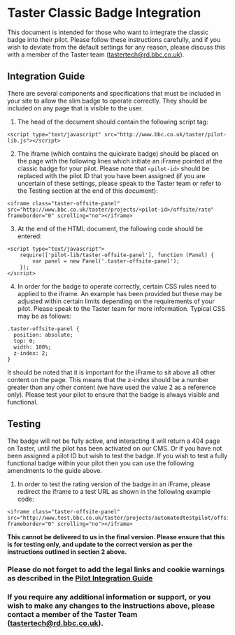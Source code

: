 # Taster Classic Badge Integration

This document is intended for those who want to integrate the classic badge into their pilot. Please follow these instructions carefully, and if you wish to deviate from the default settings for any reason, please discuss this with a member of the Taster team (tastertech@rd.bbc.co.uk).

## Integration Guide

There are several components and specifications that must be included in your site to allow the slim badge to operate correctly. They should be included on any page that is visible to the user.

1. The head of the document should contain the following script tag:

  ```
  <script type="text/javascript" src="http://www.bbc.co.uk/taster/pilot-lib.js"></script>
  ```

2. The iframe (which contains the quickrate badge) should be placed on the page with the following lines which initiate an iFrame pointed at the classic badge for your pilot. Please note that `<pilot-id>` should be replaced with the pilot ID that you have been assigned (if you are uncertain of these settings, please speak to the Taster team or refer to the Testing section at the end of this document):

  ```
  <iframe class="taster-offsite-panel" src="http://www.bbc.co.uk/taster/projects/<pilot-id>/offsite/rate" frameborder="0" scrolling="no"></iframe>
  ```

3. At the end of the HTML document, the following code should be entered:

  ```
  <script type="text/javascript">
      require(['pilot-lib/taster-offsite-panel'], function (Panel) {
          var panel = new Panel('.taster-offsite-panel');
      });
  </script>
  ```

4. In order for the badge to operate correctly, certain CSS rules need to applied to the iframe. An example has been provided but these may be adjusted within certain limits depending on the requirements of your pilot. Please speak to the Taster team for more information. Typical CSS may be as follows:

  ```
  .taster-offsite-panel {
    position: absolute;
    top: 0;
    width: 100%;
    z-index: 2;
  }
  ```

It should be noted that it is important for the iFrame to sit above all other content on the page. This means that the z-index should be a number greater than any other content (we have used the value 2 as a reference only). Please test your pilot to ensure that the badge is always visible and functional.

## Testing

The badge will not be fully active, and interacting it will return a 404 page on Taster, until the pilot has been activated on our CMS. Or if you have not been assigned a pilot ID but wish to test the badge. If you wish to test a fully functional badge within your pilot then you can use the following amendments to the guide above.

1. In order to test the rating version of the badge in an iFrame, please redirect the iframe to a test URL as shown in the following example code:

  ```
  <iframe class="taster-offsite-panel" src="http://www.test.bbc.co.uk/taster/projects/automatedtestpilot/offsite/rate" frameborder="0" scrolling="no"></iframe>
  ```

**This cannot be delivered to us in the final version. Please ensure that this is for testing only, and update to the correct version as per the instructions outlined in section 2 above.**

### Please do not forget to add the legal links and cookie warnings as described in the [**Pilot Integration Guide**](standalone-pilot-integration-steps.md)

### If you require any additional information or support, or you wish to make any changes to the instructions above, please contact a member of the Taster Team (tastertech@rd.bbc.co.uk).
